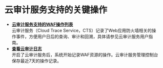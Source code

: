 # 云审计服务支持的关键操作<a name="waf_01_0058"></a>

-   **[云审计服务支持的WAF操作列表](云审计服务支持的WAF操作列表.md)**  
云审计服务（Cloud Trace Service，CTS）记录了Web应用防火墙相关的操作事件，方便用户日后的查询、审计和回溯，具体请参见云审计服务用户指南。
-   **[查看云审计日志](查看云审计日志.md)**  
开启了云审计服务后，系统开始记录WAF资源的操作。云审计服务管理控制台保存最近7天的操作记录。

